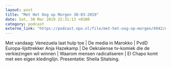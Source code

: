 ```yaml
---
layout: post
title: "Met Het Oog op Morgen 30-03-2019"
date: Sat, 30 Mar 2019 22:31:13 +0100
category: podcast
externe_link: "https://podcast.npo.nl/file/met-het-oog-op-morgen/4942/nporadio1_met-het-oog-op-morgen_20190330_met-het-oog-op-morgen-30-03-2019_DKFL0P.mp3"
---
```


Met vandaag: Venezuela laat hulp toe | De media in Marokko | PvdD Europa-lijsttrekker Anja Hazekamp | De Oekraïense tv-komiek die de verkiezingen wil winnen | Waarom mensen radicaliseren | El Chapo komt met een eigen kledinglijn. Presentatie: Sheila Sitalsing.
